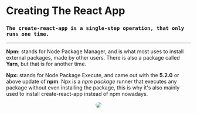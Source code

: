 # **Creating The React App**

### `The create-react-app is a single-step operation, that only runs one time.`

---

**Npm:** stands for Node Package Manager, and is what most uses to install external packages, made by other users. There is also a package called **Yarn**, but that is for another time.

**Npx:** stands for Node Package Execute, and came out with the **5.2.0** or above update of **npm**. Npx is a *npm package* runner that executes any package without even installing the package, this is why it's also mainly used to install create-react-app instead of npm nowadays.

<p align="center">
  <img src="https://i.giphy.com/media/l4EoT59vRYdTSi6vS/giphy.gif" style="border-radius:50%" />
</p>